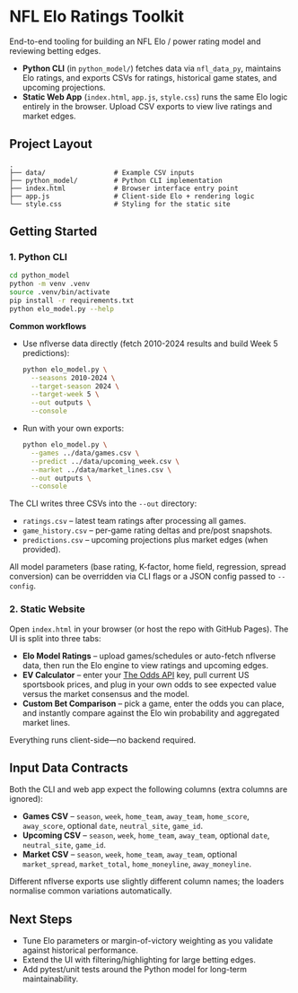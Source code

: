 # NFL Elo Ratings Toolkit

End-to-end tooling for building an NFL Elo / power rating model and reviewing betting edges.

- **Python CLI** (in `python_model/`) fetches data via `nfl_data_py`, maintains Elo ratings, and exports CSVs for ratings, historical game states, and upcoming projections.
- **Static Web App** (`index.html`, `app.js`, `style.css`) runs the same Elo logic entirely in the browser. Upload CSV exports to view live ratings and market edges.

## Project Layout

```
.
├── data/                 # Example CSV inputs
├── python_model/         # Python CLI implementation
├── index.html            # Browser interface entry point
├── app.js                # Client-side Elo + rendering logic
└── style.css             # Styling for the static site
```

## Getting Started

### 1. Python CLI

```bash
cd python_model
python -m venv .venv
source .venv/bin/activate
pip install -r requirements.txt
python elo_model.py --help
```

**Common workflows**

- Use nflverse data directly (fetch 2010-2024 results and build Week 5 predictions):

  ```bash
  python elo_model.py \
    --seasons 2010-2024 \
    --target-season 2024 \
    --target-week 5 \
    --out outputs \
    --console
  ```

- Run with your own exports:

  ```bash
  python elo_model.py \
    --games ../data/games.csv \
    --predict ../data/upcoming_week.csv \
    --market ../data/market_lines.csv \
    --out outputs \
    --console
  ```

The CLI writes three CSVs into the `--out` directory:

- `ratings.csv` – latest team ratings after processing all games.
- `game_history.csv` – per-game rating deltas and pre/post snapshots.
- `predictions.csv` – upcoming projections plus market edges (when provided).

All model parameters (base rating, K-factor, home field, regression, spread conversion) can be overridden via CLI flags or a JSON config passed to `--config`.

### 2. Static Website

Open `index.html` in your browser (or host the repo with GitHub Pages). The UI is split into three tabs:

- **Elo Model Ratings** – upload games/schedules or auto-fetch nflverse data, then run the Elo engine to view ratings and upcoming edges.
- **EV Calculator** – enter your [The Odds API](https://the-odds-api.com) key, pull current US sportsbook prices, and plug in your own odds to see expected value versus the market consensus and the model.
- **Custom Bet Comparison** – pick a game, enter the odds you can place, and instantly compare against the Elo win probability and aggregated market lines.

Everything runs client-side—no backend required.

## Input Data Contracts

Both the CLI and web app expect the following columns (extra columns are ignored):

- **Games CSV** – `season`, `week`, `home_team`, `away_team`, `home_score`, `away_score`, optional `date`, `neutral_site`, `game_id`.
- **Upcoming CSV** – `season`, `week`, `home_team`, `away_team`, optional `date`, `neutral_site`, `game_id`.
- **Market CSV** – `season`, `week`, `home_team`, `away_team`, optional `market_spread`, `market_total`, `home_moneyline`, `away_moneyline`.

Different nflverse exports use slightly different column names; the loaders normalise common variations automatically.

## Next Steps

- Tune Elo parameters or margin-of-victory weighting as you validate against historical performance.
- Extend the UI with filtering/highlighting for large betting edges.
- Add pytest/unit tests around the Python model for long-term maintainability.
